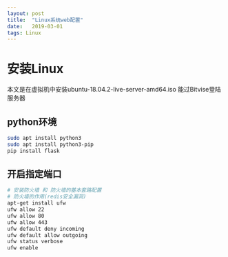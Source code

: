 ```yaml
---
layout: post
title:  "Linux系统web配置"
date:   2019-03-01
tags: Linux
---
```


# 安装Linux

本文是在虚拟机中安装ubuntu-18.04.2-live-server-amd64.iso
能过Bitvise登陆服务器

## python环境
```bash
sudo apt install python3
sudo apt install python3-pip
pip install flask
```

## 开启指定端口
```bash
# 安装防火墙 和 防火墙的基本套路配置
# 防火墙的作用(redis安全漏洞)
apt-get install ufw
ufw allow 22
ufw allow 80
ufw allow 443
ufw default deny incoming
ufw default allow outgoing
ufw status verbose
ufw enable
```


